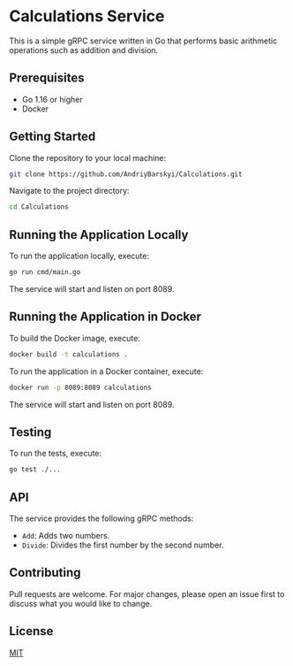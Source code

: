 # Calculations Service

This is a simple gRPC service written in Go that performs basic arithmetic operations such as addition and division.

## Prerequisites

- Go 1.16 or higher
- Docker

## Getting Started

Clone the repository to your local machine:

```bash
git clone https://github.com/AndriyBarskyi/Calculations.git
```

Navigate to the project directory:

```bash
cd Calculations
```

## Running the Application Locally

To run the application locally, execute:

```bash
go run cmd/main.go
```

The service will start and listen on port 8089.

## Running the Application in Docker

To build the Docker image, execute:

```bash
docker build -t calculations .
```

To run the application in a Docker container, execute:

```bash
docker run -p 8089:8089 calculations
```

The service will start and listen on port 8089.

## Testing

To run the tests, execute:

```bash
go test ./...
```

## API

The service provides the following gRPC methods:

- `Add`: Adds two numbers.
- `Divide`: Divides the first number by the second number.

## Contributing

Pull requests are welcome. For major changes, please open an issue first to discuss what you would like to change.

## License

[MIT](https://choosealicense.com/licenses/mit/)
